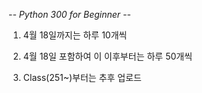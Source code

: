 -*- Python 300 for Beginner -*-

1. 4월 18일까지는 하루 10개씩 

2. 4월 18일 포함하여 이 이후부터는 하루 50개씩

3. Class(251~)부터는 추후 업로드
